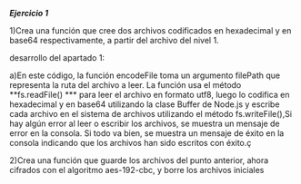 ***Ejercicio 1***
 
1)Crea una función que cree dos archivos codificados en hexadecimal y en base64 respectivamente, a partir del archivo del nivel 1.

desarrollo del apartado 1:

a)En este código, la función encodeFile toma un argumento filePath que representa la ruta del archivo a leer. La función usa el método **fs.readFile() *** para leer el archivo en formato utf8, luego lo codifica en hexadecimal y en base64 utilizando la clase Buffer de Node.js y escribe cada archivo en el sistema de archivos utilizando el método fs.writeFile(),Si hay algún error al leer o escribir los archivos, se muestra un mensaje de error en la consola. Si todo va bien, se muestra un mensaje de éxito en la consola indicando que los archivos han sido escritos con éxito.ç

2)Crea una función que guarde los archivos del punto anterior, ahora cifrados con el algoritmo aes-192-cbc, y borre los archivos iniciales